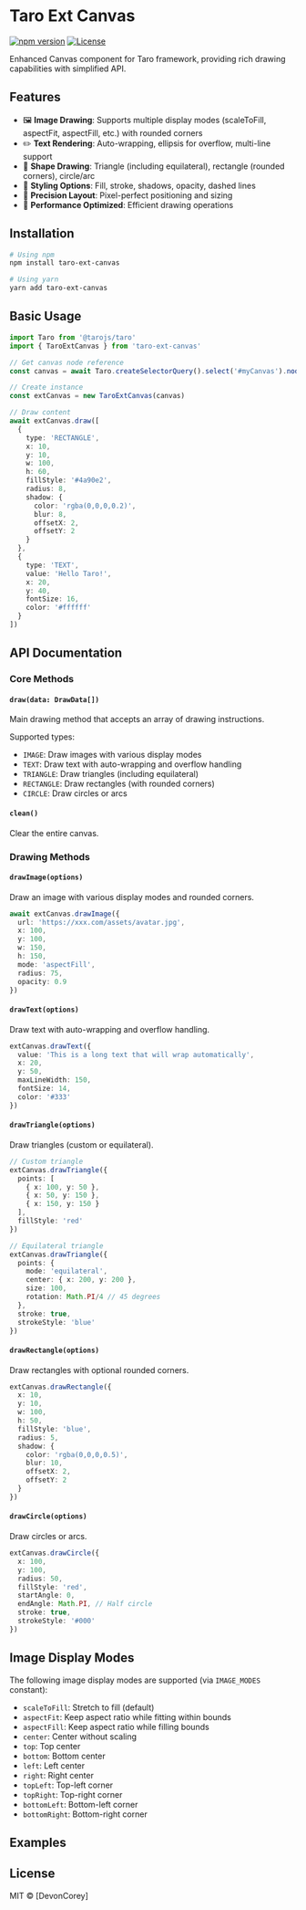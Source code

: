 # Taro Ext Canvas

[![npm version](https://img.shields.io/npm/v/taro-ext-canvas.svg)](https://npmjs.com/package/taro-ext-canvas)
[![License](https://img.shields.io/npm/l/taro-ext-canvas.svg)](https://github.com/814704261/taro-ext-canvas/blob/master/LICENSE)

Enhanced Canvas component for Taro framework, providing rich drawing capabilities with simplified API.

## Features

- 🖼️ **Image Drawing**: Supports multiple display modes (scaleToFill, aspectFit, aspectFill, etc.) with rounded corners
- ✏️ **Text Rendering**: Auto-wrapping, ellipsis for overflow, multi-line support
- 🔺 **Shape Drawing**: Triangle (including equilateral), rectangle (rounded corners), circle/arc
- 🎨 **Styling Options**: Fill, stroke, shadows, opacity, dashed lines
- 📐 **Precision Layout**: Pixel-perfect positioning and sizing
- 🌈 **Performance Optimized**: Efficient drawing operations

## Installation

```bash
# Using npm
npm install taro-ext-canvas

# Using yarn
yarn add taro-ext-canvas
```

## Basic Usage

```typescript
import Taro from '@tarojs/taro'
import { TaroExtCanvas } from 'taro-ext-canvas'

// Get canvas node reference
const canvas = await Taro.createSelectorQuery().select('#myCanvas').node()

// Create instance
const extCanvas = new TaroExtCanvas(canvas)

// Draw content
await extCanvas.draw([
  {
    type: 'RECTANGLE',
    x: 10,
    y: 10,
    w: 100,
    h: 60,
    fillStyle: '#4a90e2',
    radius: 8,
    shadow: {
      color: 'rgba(0,0,0,0.2)',
      blur: 8,
      offsetX: 2,
      offsetY: 2
    }
  },
  {
    type: 'TEXT',
    value: 'Hello Taro!',
    x: 20,
    y: 40,
    fontSize: 16,
    color: '#ffffff'
  }
])
```

## API Documentation

### Core Methods

#### `draw(data: DrawData[])`
Main drawing method that accepts an array of drawing instructions.

Supported types:
- `IMAGE`: Draw images with various display modes
- `TEXT`: Draw text with auto-wrapping and overflow handling
- `TRIANGLE`: Draw triangles (including equilateral)
- `RECTANGLE`: Draw rectangles (with rounded corners)
- `CIRCLE`: Draw circles or arcs

#### `clean()`
Clear the entire canvas.

### Drawing Methods

#### `drawImage(options)`
Draw an image with various display modes and rounded corners.

```typescript
await extCanvas.drawImage({
  url: 'https://xxx.com/assets/avatar.jpg',
  x: 100,
  y: 100,
  w: 150,
  h: 150,
  mode: 'aspectFill',
  radius: 75,
  opacity: 0.9
})
```

#### `drawText(options)`
Draw text with auto-wrapping and overflow handling.

```typescript
extCanvas.drawText({
  value: 'This is a long text that will wrap automatically',
  x: 20,
  y: 50,
  maxLineWidth: 150,
  fontSize: 14,
  color: '#333'
})
```

#### `drawTriangle(options)`
Draw triangles (custom or equilateral).

```typescript
// Custom triangle
extCanvas.drawTriangle({
  points: [
    { x: 100, y: 50 },
    { x: 50, y: 150 },
    { x: 150, y: 150 }
  ],
  fillStyle: 'red'
})

// Equilateral triangle
extCanvas.drawTriangle({
  points: {
    mode: 'equilateral',
    center: { x: 200, y: 200 },
    size: 100,
    rotation: Math.PI/4 // 45 degrees
  },
  stroke: true,
  strokeStyle: 'blue'
})
```

#### `drawRectangle(options)`
Draw rectangles with optional rounded corners.

```typescript
extCanvas.drawRectangle({
  x: 10,
  y: 10,
  w: 100,
  h: 50,
  fillStyle: 'blue',
  radius: 5,
  shadow: {
    color: 'rgba(0,0,0,0.5)',
    blur: 10,
    offsetX: 2,
    offsetY: 2
  }
})
```

#### `drawCircle(options)`
Draw circles or arcs.

```typescript
extCanvas.drawCircle({
  x: 100,
  y: 100,
  radius: 50,
  fillStyle: 'red',
  startAngle: 0,
  endAngle: Math.PI, // Half circle
  stroke: true,
  strokeStyle: '#000'
})
```

## Image Display Modes

The following image display modes are supported (via `IMAGE_MODES` constant):

- `scaleToFill`: Stretch to fill (default)
- `aspectFit`: Keep aspect ratio while fitting within bounds
- `aspectFill`: Keep aspect ratio while filling bounds
- `center`: Center without scaling
- `top`: Top center
- `bottom`: Bottom center
- `left`: Left center
- `right`: Right center
- `topLeft`: Top-left corner
- `topRight`: Top-right corner
- `bottomLeft`: Bottom-left corner
- `bottomRight`: Bottom-right corner

## Examples



## License

MIT © [DevonCorey]